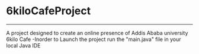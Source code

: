 # 6kiloCafeProject
---
A project designed to create an online presence of Addis Ababa university 6kilo Cafe
-Inorder to Launch the project run the "main.java" file in your local Java IDE
